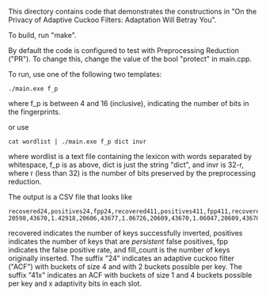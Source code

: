 This directory contains code that demonstrates the constructions in "On the Privacy of Adaptive Cuckoo Filters: Adaptation Will Betray You".

To build, run "make".

By default the code is configured to test with Preprocessing Reduction ("PR").
To change this, change the value of the bool "protect" in main.cpp.

To run, use one of the following two templates:

```
./main.exe f_p
```

where f_p is between 4 and 16 (inclusive), indicating the number of bits in the fingerprints.

or use

```
cat wordlist | ./main.exe f_p dict invr
```

where wordlist is a text file containing the lexicon with words separated by whitespace, f_p is as above, dict is just the string "dict", and invr is 32-r, where r (less than 32) is the number of bits preserved by the preprocessing reduction.

The output is a CSV file that looks like

```
recovered24,positives24,fpp24,recovered411,positives411,fpp411,recovered412,positives412,fpp412,recovered413,positives413,fpp412,fill_count
20598,43670,1.42918,20606,43677,1.06726,20609,43670,1.06047,20609,43670,1.06,31131
```

recovered indicates the number of keys successfully inverted, positives indicates the number of keys that are *persistent* false positives, fpp indicates the false positive rate, and fill_count is the number of keys originally inserted.
The suffix "24" indicates an adaptive cuckoo filter ("ACF") with buckets of size 4 and with 2 buckets possible per key.
The suffix "41x" indicates an ACF with buckets of size 1 and 4 buckets possible per key and x adaptivity bits in each slot.
